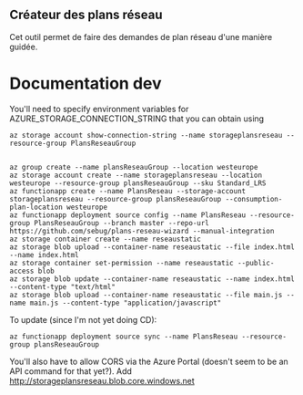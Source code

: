 ## Créateur des plans réseau
Cet outil permet de faire des demandes de plan réseau d'une manière guidée.

# Documentation dev
You'll need to specify environment variables for AZURE_STORAGE_CONNECTION_STRING that you can obtain using

	az storage account show-connection-string --name storageplansreseau --resource-group PlansReseauGroup


	az group create --name plansReseauGroup --location westeurope
	az storage account create --name storageplansreseau --location westeurope --resource-group plansReseauGroup --sku Standard_LRS
	az functionapp create --name PlansReseau --storage-account storageplansreseau --resource-group plansReseauGroup --consumption-plan-location westeurope
	az functionapp deployment source config --name PlansReseau --resource-group PlansReseauGroup --branch master --repo-url https://github.com/sebug/plans-reseau-wizard --manual-integration
	az storage container create --name reseaustatic
	az storage blob upload --container-name reseaustatic --file index.html --name index.html
	az storage container set-permission --name reseaustatic --public-access blob
	az storage blob update --container-name reseaustatic --name index.html --content-type "text/html"
	az storage blob upload --container-name reseaustatic --file main.js --name main.js --content-type "application/javascript"


To update (since I'm not yet doing CD):

	az functionapp deployment source sync --name PlansReseau --resource-group plansReseauGroup

You'll also have to allow CORS via the Azure Portal (doesn't seem to be an API command for that yet?). Add http://storageplansreseau.blob.core.windows.net

